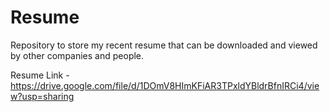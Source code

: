 # Resume
Repository to store my recent resume that can be downloaded and viewed by other companies and people.

Resume Link - https://drive.google.com/file/d/1DOmV8HImKFiAR3TPxldYBldrBfnIRCi4/view?usp=sharing
